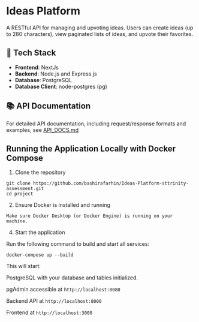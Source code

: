 # Ideas Platform

A RESTful API for managing and upvoting ideas. Users can create ideas (up to 280 characters), view paginated lists of ideas, and upvote their favorites.

## 🚀 Tech Stack

- **Frontend**: NextJs
- **Backend**: Node.js and Express.js
- **Database**: PostgreSQL
- **Database Client**: node-postgres (pg)

## 📚 API Documentation

For detailed API documentation, including request/response formats and examples, see [API_DOCS.md](./API_DOCS.md)

## Running the Application Locally with Docker Compose

1. Clone the repository
```
git clone https://github.com/bashirafarhin/Ideas-Platform-sttrinity-assessment.git
cd project
```

2. Ensure Docker is installed and running
```
Make sure Docker Desktop (or Docker Engine) is running on your machine.
```

4. Start the application

Run the following command to build and start all services:
```
docker-compose up --build
```

This will start:

PostgreSQL with your database and tables initialized.

pgAdmin accessible at ```http://localhost:8080```

Backend API at ```http://localhost:8000```

Frontend at ```http://localhost:3000```
